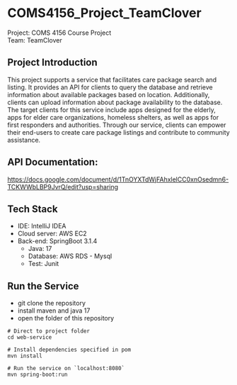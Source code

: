# COMS4156_Project_TeamClover
Project: COMS 4156 Course Project  
Team: TeamClover   

## Project Introduction
This project supports a service that facilitates care package search and listing. 
It provides an API for clients to query the database and retrieve information about available packages based on 
location. Additionally, clients can upload information about package availability to the database. 
The target clients for this service include apps designed for the elderly, apps for elder care organizations, 
homeless shelters, as well as apps for first responders and authorities. Through our service, 
clients can empower their end-users to create care package listings and contribute to community assistance.

## API Documentation: 
https://docs.google.com/document/d/1TnOYXTdWjFAhxlelCC0xnOsedmn6-TCKWWbLBP9JvrQ/edit?usp=sharing 

## Tech Stack
- IDE: IntelliJ IDEA
- Cloud server: AWS EC2
- Back-end: SpringBoot 3.1.4
    - Java: 17
    - Database: AWS RDS - Mysql
    - Test: Junit

## Run the Service
- git clone the repository
- install maven and java 17
- open the folder of this repository
```
# Direct to project folder
cd web-service

# Install dependencies specified in pom
mvn install

# Run the service on `localhost:8080`
mvn spring-boot:run
```
